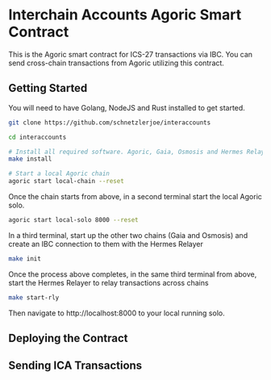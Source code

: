 # Interchain Accounts Agoric Smart Contract

This is the Agoric smart contract for ICS-27 transactions via IBC. You can send cross-chain transactions from Agoric utilizing this contract.

## Getting Started
You will need to have Golang, NodeJS and Rust installed to get started.

```sh
git clone https://github.com/schnetzlerjoe/interaccounts

cd interaccounts

# Install all required software. Agoric, Gaia, Osmosis and Hermes Relayer
make install

# Start a local Agoric chain
agoric start local-chain --reset
```

Once the chain starts from above, in a second terminal start the local Agoric solo.
```sh
agoric start local-solo 8000 --reset
```

In a third terminal, start up the other two chains (Gaia and Osmosis) and create an IBC connection to them with the Hermes Relayer
```sh
make init
```

Once the process above completes, in the same third terminal from above, start the Hermes Relayer to relay transactions across chains
```sh
make start-rly
```

Then navigate to http://localhost:8000 to your local running solo.

## Deploying the Contract

## Sending ICA Transactions